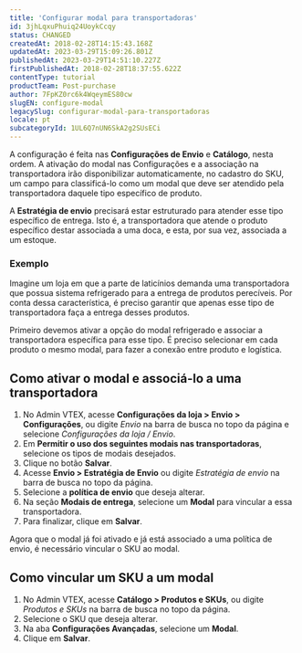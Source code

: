 ```yaml
---
title: 'Configurar modal para transportadoras'
id: 3jhLqxuPhuiq24UoykCcqy
status: CHANGED
createdAt: 2018-02-28T14:15:43.168Z
updatedAt: 2023-03-29T15:09:26.801Z
publishedAt: 2023-03-29T14:51:10.227Z
firstPublishedAt: 2018-02-28T18:37:55.622Z
contentType: tutorial
productTeam: Post-purchase
author: 7FpKZ0rc6k4WqeymES80cw
slugEN: configure-modal
legacySlug: configurar-modal-para-transportadoras
locale: pt
subcategoryId: 1UL6Q7nUN6SkA2g2SUsECi
---
```


A configuração é feita nas **Configurações de Envio** e **Catálogo**, nesta ordem. A ativação do modal nas Configurações e a associação na transportadora irão disponibilizar automaticamente, no cadastro do SKU, um campo para classificá-lo como um modal que deve ser atendido pela transportadora daquele tipo específico de produto.

A **Estratégia de envio** precisará estar estruturado para atender esse tipo específico de entrega. Isto é, a transportadora que atende o produto específico destar associada a uma doca, e esta, por sua vez, associada a um estoque.

### Exemplo

Imagine um loja em que a parte de laticínios demanda uma transportadora que possua sistema refrigerado para a entrega de produtos perecíveis. Por conta dessa característica, é preciso garantir que apenas esse tipo de transportadora faça a entrega desses produtos.

Primeiro devemos ativar a opção do modal refrigerado e associar a transportadora específica para esse tipo. É preciso selecionar em cada produto o mesmo modal, para fazer a conexão entre produto e logística.

## Como ativar o modal e associá-lo a uma transportadora

1. No Admin VTEX, acesse **Configurações da loja > Envio > Configurações**, ou digite *Envio* na barra de busca no topo da página e selecione *Configurações da loja / Envio*.      
2. Em **Permitir o uso dos seguintes modais nas transportadoras**, selecione os tipos de modais desejados.  
3. Clique no botão **Salvar**.  
4. Acesse **Envio > Estratégia de Envio** ou digite *Estratégia de envio* na barra de busca no topo da página.    
5. Selecione a __política de envio__ que deseja alterar.    
6. Na seção **Modais de entrega**, selecione um **Modal** para vincular a essa transportadora.    
7. Para finalizar, clique em **Salvar**.   

Agora que o modal já foi ativado e já está associado a uma política de envio, é necessário vincular o SKU ao modal. 

## Como vincular um SKU a um modal

1. No Admin VTEX, acesse **Catálogo > Produtos e SKUs**, ou digite *Produtos e SKUs* na barra de busca no topo da página.  
2. Selecione o SKU que deseja alterar.  
3. Na aba **Configurações Avançadas**, selecione um **Modal**.  
4. Clique em **Salvar**.  

